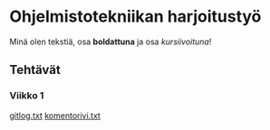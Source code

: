 # Ohjelmistotekniikan harjoitustyö

Minä olen tekstiä, osa **boldattuna** ja osa *kursiivoituna*!

## Tehtävät

### Viikko 1

[gitlog.txt](https://github.com/kastematonen/ot-harjoitustyo/blob/master/laskarit/viikko1/gitlog.txt)
[komentorivi.txt](https://github.com/kastematonen/ot-harjoitustyo/blob/master/laskarit/viikko1/komentorivi.txt)
